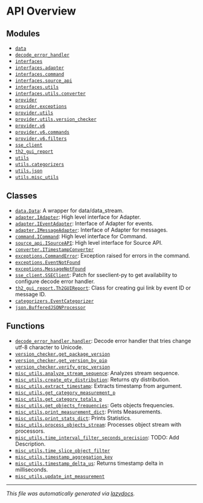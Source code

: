 <!-- markdownlint-disable -->

# API Overview

## Modules

- [`data`](./data.md#module-data)
- [`decode_error_handler`](./decode_error_handler.md#module-decode_error_handler)
- [`interfaces`](./interfaces.md#module-interfaces)
- [`interfaces.adapter`](./interfaces.adapter.md#module-interfacesadapter)
- [`interfaces.command`](./interfaces.command.md#module-interfacescommand)
- [`interfaces.source_api`](./interfaces.source_api.md#module-interfacessource_api)
- [`interfaces.utils`](./interfaces.utils.md#module-interfacesutils)
- [`interfaces.utils.converter`](./interfaces.utils.converter.md#module-interfacesutilsconverter)
- [`provider`](./provider.md#module-provider)
- [`provider.exceptions`](./provider.exceptions.md#module-providerexceptions)
- [`provider.utils`](./provider.utils.md#module-providerutils)
- [`provider.utils.version_checker`](./provider.utils.version_checker.md#module-providerutilsversion_checker)
- [`provider.v6`](./provider.v6.md#module-providerv6)
- [`provider.v6.commands`](./provider.v6.commands.md#module-providerv6commands)
- [`provider.v6.filters`](./provider.v6.filters.md#module-providerv6filters)
- [`sse_client`](./sse_client.md#module-sse_client)
- [`th2_gui_report`](./th2_gui_report.md#module-th2_gui_report)
- [`utils`](./utils.md#module-utils)
- [`utils.categorizers`](./utils.categorizers.md#module-utilscategorizers)
- [`utils.json`](./utils.json.md#module-utilsjson)
- [`utils.misc_utils`](./utils.misc_utils.md#module-utilsmisc_utils)

## Classes

- [`data.Data`](./data.md#class-data): A wrapper for data/data_stream.
- [`adapter.IAdapter`](./interfaces.adapter.md#class-iadapter): High level interface for Adapter.
- [`adapter.IEventAdapter`](./interfaces.adapter.md#class-ieventadapter): Interface of Adapter for events.
- [`adapter.IMessageAdapter`](./interfaces.adapter.md#class-imessageadapter): Interface of Adapter for messages.
- [`command.ICommand`](./interfaces.command.md#class-icommand): High level interface for Command.
- [`source_api.ISourceAPI`](./interfaces.source_api.md#class-isourceapi): High level interface for Source API.
- [`converter.ITimestampConverter`](./interfaces.utils.converter.md#class-itimestampconverter)
- [`exceptions.CommandError`](./provider.exceptions.md#class-commanderror): Exception raised for errors in the command.
- [`exceptions.EventNotFound`](./provider.exceptions.md#class-eventnotfound)
- [`exceptions.MessageNotFound`](./provider.exceptions.md#class-messagenotfound)
- [`sse_client.SSEClient`](./sse_client.md#class-sseclient): Patch for sseclient-py to get availability to configure decode error handler.
- [`th2_gui_report.Th2GUIReport`](./th2_gui_report.md#class-th2guireport): Class for creating gui link by event ID or message ID.
- [`categorizers.EventCategorizer`](./utils.categorizers.md#class-eventcategorizer)
- [`json.BufferedJSONProcessor`](./utils.json.md#class-bufferedjsonprocessor)

## Functions

- [`decode_error_handler.handler`](./decode_error_handler.md#function-handler): Decode error handler that tries change utf-8 character to Unicode.
- [`version_checker.get_package_version`](./provider.utils.version_checker.md#function-get_package_version)
- [`version_checker.get_version_by_pip`](./provider.utils.version_checker.md#function-get_version_by_pip)
- [`version_checker.verify_grpc_version`](./provider.utils.version_checker.md#function-verify_grpc_version)
- [`misc_utils.analyze_stream_sequence`](./utils.misc_utils.md#function-analyze_stream_sequence): Analyzes stream sequence.
- [`misc_utils.create_qty_distribution`](./utils.misc_utils.md#function-create_qty_distribution): Returns qty distribution.
- [`misc_utils.extract_timestamp`](./utils.misc_utils.md#function-extract_timestamp): Extracts timestamp from argument.
- [`misc_utils.get_category_measurement_p`](./utils.misc_utils.md#function-get_category_measurement_p)
- [`misc_utils.get_category_totals_p`](./utils.misc_utils.md#function-get_category_totals_p)
- [`misc_utils.get_objects_frequencies`](./utils.misc_utils.md#function-get_objects_frequencies): Gets objects frequencies.
- [`misc_utils.print_measurement_dict`](./utils.misc_utils.md#function-print_measurement_dict): Prints Measurements.
- [`misc_utils.print_stats_dict`](./utils.misc_utils.md#function-print_stats_dict): Prints Statistics.
- [`misc_utils.process_objects_stream`](./utils.misc_utils.md#function-process_objects_stream): Processes object stream with processors.
- [`misc_utils.time_interval_filter_seconds_precision`](./utils.misc_utils.md#function-time_interval_filter_seconds_precision): TODO: Add Description.
- [`misc_utils.time_slice_object_filter`](./utils.misc_utils.md#function-time_slice_object_filter)
- [`misc_utils.timestamp_aggregation_key`](./utils.misc_utils.md#function-timestamp_aggregation_key)
- [`misc_utils.timestamp_delta_us`](./utils.misc_utils.md#function-timestamp_delta_us): Returns timestamp delta in milliseconds.
- [`misc_utils.update_int_measurement`](./utils.misc_utils.md#function-update_int_measurement)


---

_This file was automatically generated via [lazydocs](https://github.com/ml-tooling/lazydocs)._
